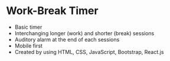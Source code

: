 # Work-Break Timer

- Basic timer
- Interchanging longer (work) and shorter (break) sessions
- Auditory alarm at the end of each sessions
- Mobile first
- Created by using HTML, CSS, JavaScript, Bootstrap, React.js
